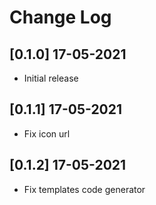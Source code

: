 # Change Log
## [0.1.0] 17-05-2021

- Initial release

## [0.1.1] 17-05-2021

- Fix icon url

## [0.1.2] 17-05-2021

- Fix templates code generator
